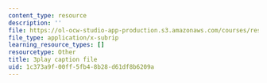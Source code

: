 ```yaml
---
content_type: resource
description: ''
file: https://ol-ocw-studio-app-production.s3.amazonaws.com/courses/res-9-003-brains-minds-and-machines-summer-course-summer-2015/1c373a9f00ff5fb48b28d61df8b6209a_EAWpLeor4Zk.vtt
file_type: application/x-subrip
learning_resource_types: []
resourcetype: Other
title: 3play caption file
uid: 1c373a9f-00ff-5fb4-8b28-d61df8b6209a
---
```

